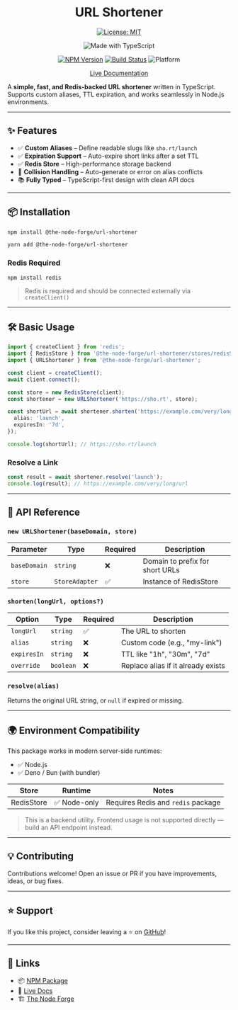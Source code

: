 <div align="center">

# URL Shortener

[![License: MIT](https://img.shields.io/badge/License-MIT-yellow.svg)](https://opensource.org/licenses/MIT)

![Made with TypeScript](https://img.shields.io/badge/Made%20with-TypeScript-007acc)

[![NPM Version](https://img.shields.io/npm/v/@the-node-forge/url-shortener)](https://www.npmjs.com/package/@the-node-forge/url-shortener)
[![Build Status](https://img.shields.io/github/actions/workflow/status/the-node-forge/url-shortener/ci.yaml?branch=main)](https://github.com/The-Node-Forge/url-shortener/actions)
![Platform](https://img.shields.io/badge/platform-node.js-brightgreen)

[Live Documentation](https://the-node-forge.github.io/url-shortener/)

</div>

A **simple, fast, and Redis-backed URL shortener** written in TypeScript. Supports
custom aliases, TTL expiration, and works seamlessly in Node.js environments.

---

## ✨ Features

- ✅ **Custom Aliases** – Define readable slugs like `sho.rt/launch`
- ✅ **Expiration Support** – Auto-expire short links after a set TTL
- ✅ **Redis Store** – High-performance storage backend
- 🔀 **Collision Handling** – Auto-generate or error on alias conflicts
- 📚 **Fully Typed** – TypeScript-first design with clean API docs

---

## 📦 Installation

```bash
npm install @the-node-forge/url-shortener
```

```bash
yarn add @the-node-forge/url-shortener
```

### Redis Required

```bash
npm install redis
```

> Redis is required and should be connected externally via `createClient()`

---

## 🛠️ Basic Usage

```ts
import { createClient } from 'redis';
import { RedisStore } from '@the-node-forge/url-shortener/stores/redisStore';
import { URLShortener } from '@the-node-forge/url-shortener';

const client = createClient();
await client.connect();

const store = new RedisStore(client);
const shortener = new URLShortener('https://sho.rt', store);

const shortUrl = await shortener.shorten('https://example.com/very/long/url', {
  alias: 'launch',
  expiresIn: '7d',
});

console.log(shortUrl); // https://sho.rt/launch
```

### Resolve a Link

```ts
const result = await shortener.resolve('launch');
console.log(result); // https://example.com/very/long/url
```

---

## 📘 API Reference

### `new URLShortener(baseDomain, store)`

| Parameter    | Type           | Required | Description                     |
| ------------ | -------------- | -------- | ------------------------------- |
| `baseDomain` | `string`       | ❌       | Domain to prefix for short URLs |
| `store`      | `StoreAdapter` | ✅       | Instance of RedisStore          |

### `shorten(longUrl, options?)`

| Option      | Type      | Required | Description                        |
| ----------- | --------- | -------- | ---------------------------------- |
| `longUrl`   | `string`  | ✅       | The URL to shorten                 |
| `alias`     | `string`  | ❌       | Custom code (e.g., "my-link")      |
| `expiresIn` | `string`  | ❌       | TTL like "1h", "30m", "7d"         |
| `override`  | `boolean` | ❌       | Replace alias if it already exists |

### `resolve(alias)`

Returns the original URL string, or `null` if expired or missing.

---

## 🌍 Environment Compatibility

This package works in modern server-side runtimes:

- ✅ Node.js
- ✅ Deno / Bun (with bundler)

| Store      | Runtime      | Notes                              |
| ---------- | ------------ | ---------------------------------- |
| RedisStore | ✅ Node-only | Requires Redis and `redis` package |

> This is a backend utility. Frontend usage is not supported directly — build an API
> endpoint instead.

---

## 💡 Contributing

Contributions welcome! Open an issue or PR if you have improvements, ideas, or bug
fixes.

---

## ⭐ Support

If you like this project, consider leaving a ⭐ on
[GitHub](https://github.com/The-Node-Forge/url-shortener)!

---

## 🔗 Links

- 📦 [NPM Package](https://www.npmjs.com/package/@the-node-forge/url-shortener)
- 🧾 [Live Docs](https://the-node-forge.github.io/url-shortener/)
- 🏗 [The Node Forge](https://github.com/The-Node-Forge)

